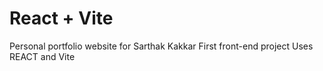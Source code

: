 # React + Vite

Personal portfolio website for Sarthak Kakkar
First front-end project
Uses REACT and Vite
